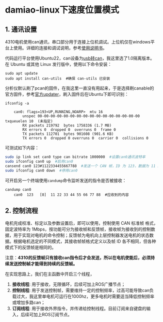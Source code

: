# damiao-linux下速度位置模式

## 1. 通讯设置
4310电机使用can通讯，串口部分用于连接上位机调试。上位机仅在windows平台上使用。详细的连接和调试说明，参考[使用说明书](调试助手使用说明书（达妙驱动控制协议）V1.4.pdf)。

代码运行平台使用Ubuntu22，can设备为[usb转can](http://e.tb.cn/h.T1gwEpVj8v1dp8S?tk=ocHw3sugto3)，我这里选了1.0隔离版本。
在 Ubuntu 或其他 Linux 发行版中，使用以下命令安装：
```shell
sudo apt update
sudo apt install can-utils  #确保 can-utils 已安装
```

分析仪默认刷了pcan的固件，在我这里一直没有用起来，于是选择刷canable的官方固件，参考[官方updater](https://canable.io/updater/canable1.html)，刷入固件后在Ubuntu下即可识别：

```shell
ifconfig -a

    can0: flags=193<UP,RUNNING,NOARP>  mtu 16
        unspec 00-00-00-00-00-00-00-00-00-00-00-00-00-00-00-00  txqueuelen 10  (未指定)
        RX packets 219792  bytes 1758336 (1.7 MB)
        RX errors 0  dropped 0  overruns 0  frame 0
        TX packets 112701  bytes 901608 (901.6 KB)
        TX errors 0  dropped 0 overruns 0  carrier 0  collisions 0
```
可测试如下内容：

```sh
sudo ip link set can0 type can bitrate 1000000  #设置can0通讯波特率
sudo ifconfig can0 up  #启用can0
cansend can0 123#1122334455667788  #发送一个 CAN 帧，ID 为 123，数据为 11 22 33 44 55 66 77 88
sudo ifconfig can0 down  #停用can0
```
可开启另一个终端使用`candump`命令监听发送的指令是否被接收：
```shell
candump can0
    can0  123   [8]  11 22 33 44 55 66 77 88  #应收到的内容
```

## 2. 控制流程
电机完成校准、标定以及参数设置后，即可以使用，控制使用 CAN 标准帧
格式，固定波特率为 1Mbps，按功能可分为接收帧和反馈帧，接收帧为接收到的控制数据，用于实现对电机的命令控制；反馈帧为电机向上层控制器发送电机的状态数据。根据电机选定的不同模式，其接收帧帧格式定义以及帧 ID 各不相同，但各种模式下的反馈帧是相同的。

注意：**4310的反馈帧只有接收can指令后才会发送，所以在电机使能后，必须持续发送控制帧才能得到持续的反馈帧。**

在实现思路上，我们在主函数中开启三个线程，

1. **接收线程**: 用于接收，无限循环，后续可加上ROS广播节点；
2. **控制线程**: 用于发送控制帧，需要维持一定的控制频率，过高可能导致can负载过大，我这里单电机可运行在1000hz，更多电机时需要适当降低控制频率或增加多路can；
3. **订阅线程**: 用于接收外界指令，并传递给控制线程。目前订阅来自键盘的输入，后续可加上ROS订阅节点。









